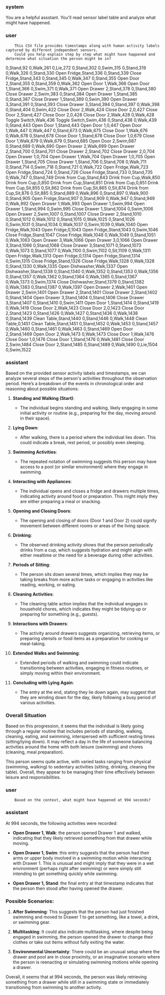 ### system
You are a helpful assstant. You'll read sensor label table and analyze what might have happened.
### user

        This CSV file provides timestamps along with human activity labels captured by different independent sensors.
        Could you help explain step by step what might have happened and determine what situation the person might be in?
    
0,Stand,92
0,Walk,261
0,Lie,272
0,Stand,302
0,Swim,315
0,Stand,319
0,Walk,326
0,Stand,330
Open Fridge,Stand,336
0,Stand,339
Close Fridge,Stand,343
0,Stand,345
0,Walk,347
0,Stand,355
Open Door 2,Stand,355
0,Stand,359
0,Walk,362
Open Door 1,Walk,366
Open Door 1,Stand,366
0,Swim,371
0,Walk,371
Open Drawer 2,Stand,378
0,Stand,380
Close Drawer 2,Swim,383
0,Stand,384
Open Drawer 1,Stand,385
0,Stand,387
Close Drawer 1,Stand,389
0,Swim,390
Open Drawer 3,Stand,391
0,Stand,393
Close Drawer 3,Stand,394
0,Stand,397
0,Walk,398
0,Stand,404
0,Swim,422
Close Door 2,Walk,424
Close Door 2,0,427
Close Door 2,Stand,427
Close Door 2,0,428
Close Door 2,Walk,428
0,Walk,428
Toggle Switch,Walk,436
Toggle Switch,Swim,436
0,Stand,438
0,Walk,439
0,Stand,443
Open Door 1,Stand,443
Open Door 1,0,447
Open Door 1,Walk,447
0,Walk,447
0,Stand,673
0,Walk,675
Close Door 1,Walk,676
0,Walk,678
0,Stand,678
Close Door 1,Stand,678
Close Door 1,0,679
Close Door 1,Walk,679
0,Walk,679
0,Stand,685
Open Door 2,Swim,687
0,Stand,689
0,Walk,690
Open Drawer 2,Walk,699
Open Drawer 2,Stand,700
0,Stand,701
Close Drawer 2,Stand,702
Close Drawer 2,0,704
Open Drawer 1,0,704
Open Drawer 1,Walk,704
Open Drawer 1,0,705
Open Drawer 1,Stand,705
Close Drawer 1,Stand,706
0,Stand,708
0,Walk,711
0,Stand,714
0,Swim,718
0,Stand,721
0,Walk,722
Open Fridge,Walk,723
Open Fridge,Stand,724
0,Stand,726
Close Fridge,Stand,733
0,Stand,735
0,Walk,747
0,Stand,749
Drink from Cup,Stand,843
Drink from Cup,Walk,850
Drink from Cup,0,850
Drink from Cup,Stand,851
Drink from Cup,0,851
Drink from Cup,Sit,855
0,Sit,862
Drink from Cup,Sit,865
0,Sit,874
Drink from Cup,Sit,876
0,Sit,885
0,Stand,889
0,Walk,896
0,Stand,897
0,Walk,900
0,Stand,905
Open Fridge,Stand,907
0,Stand,909
0,Walk,947
0,Stand,949
0,Walk,992
Open Drawer 1,Walk,993
Open Drawer 1,Swim,994
Open Drawer 1,Stand,994
0,Swim,995
Close Drawer 1,Stand,1004
0,Swim,1006
Open Drawer 2,Swim,1007
0,Stand,1007
Close Drawer 2,Stand,1010
0,Stand,1012
0,Walk,1012
0,Stand,1015
0,Walk,1025
0,Stand,1026
0,Swim,1031
0,Stand,1034
0,Walk,1037
0,Swim,1039
0,Walk,1040
Open Fridge,Walk,1043
Open Fridge,0,1043
Open Fridge,Stand,1043
0,Swim,1046
Close Fridge,Stand,1047
Close Fridge,Walk,1048
0,Walk,1049
0,Stand,1051
0,Walk,1063
Open Drawer 3,Walk,1066
Open Drawer 3,0,1066
Open Drawer 3,Stand,1066
0,Stand,1068
Close Drawer 3,Stand,1071
0,Stand,1073
0,Walk,1073
0,Stand,1077
0,Walk,1100
0,Swim,1102
0,Sit,1109
0,Walk,1311
Open Fridge,Walk,1313
Open Fridge,0,1314
Open Fridge,Stand,1314
0,Swim,1315
Close Fridge,Stand,1326
Close Fridge,Walk,1328
0,Walk,1328
0,Stand,1330
0,Walk,1335
Open Dishwasher,Walk,1337
Open Dishwasher,Stand,1338
0,Stand,1340
0,Walk,1352
0,Stand,1353
0,Walk,1356
0,Stand,1357
0,Walk,1362
0,Stand,1364
0,Walk,1365
0,Stand,1367
0,Walk,1373
0,Swim,1374
Close Dishwasher,Stand,1379
0,Stand,1382
0,Walk,1383
0,Stand,1387
0,Walk,1397
Open Drawer 2,Walk,1401
Open Drawer 2,Swim,1401
Open Drawer 2,Stand,1401
Close Drawer 2,Stand,1402
0,Stand,1404
Open Drawer 3,Stand,1404
0,Stand,1406
Close Drawer 3,Stand,1407
0,Stand,1410
0,Swim,1411
Open Door 1,Stand,1414
0,Stand,1419
0,Walk,1419
Close Door 2,Walk,1423
Close Door 2,0,1423
Close Door 2,Stand,1423
0,Stand,1426
0,Walk,1427
0,Stand,1436
0,Walk,1438
0,Stand,1439
Clean Table,Stand,1440
0,Stand,1446
0,Walk,1448
Clean Table,0,1451
Clean Table,Stand,1451
0,Stand,1452
0,Walk,1453
0,Stand,1457
0,Walk,1460
0,Stand,1461
0,Walk,1463
0,Stand,1469
Open Door 2,Stand,1469
Open Door 2,Walk,1473
0,Walk,1473
Close Door 1,Walk,1476
Close Door 1,0,1476
Close Door 1,Stand,1476
0,Walk,1481
Close Door 2,Swim,1484
Close Door 2,Stand,1485
0,Stand,1489
0,Walk,1490
0,Lie,1504
0,Swim,1522

### assistant
Based on the provided sensor activity labels and timestamps, we can analyze several steps of the person's activities throughout the observation period. Here’s a breakdown of the events in chronological order and reasoning about possible situations:

1. **Standing and Walking (Start)**:
   - The individual begins standing and walking, likely engaging in some initial activity or routine (e.g., preparing for the day, moving around in their space).

2. **Lying Down**:
   - After walking, there is a period where the individual lies down. This could indicate a break, rest period, or possibly even sleeping.

3. **Swimming Activities**:
   - The repeated notation of swimming suggests this person may have access to a pool (or similar environment) where they engage in swimming.

4. **Interacting with Appliances**:
   - The individual opens and closes a fridge and drawers multiple times, indicating activity around food or preparation. This might imply they are either preparing a meal or snacking.

5. **Opening and Closing Doors**:
   - The opening and closing of doors (Door 1 and Door 2) could signify movement between different rooms or areas of the living space. 

6. **Drinking**:
   - The observed drinking activity shows that the person periodically drinks from a cup, which suggests hydration and might align with either mealtime or the need for a beverage during other activities.

7. **Periods of Sitting**:
   - The person sits down several times, which implies they may be taking breaks from more active tasks or engaging in activities like reading, working, or eating.

8. **Cleaning Activities**:
   - The cleaning table action implies that the individual engages in household chores, which indicates they might be tidying up or preparing for something (e.g., guests).

9. **Interactions with Drawers**:
   - The activity around drawers suggests organizing, retrieving items, or preparing utensils or food items as a preparation for cooking or meal-taking.

10. **Extended Walks and Swimming**:
    - Extended periods of walking and swimming could indicate transitioning between activities, engaging in fitness routines, or simply moving within their environment.

11. **Concluding with Lying Again**:
    - The entry at the end, stating they lie down again, may suggest that they are winding down for the day, likely following a busy period of various activities.

### Overall Situation
Based on this progression, it seems that the individual is likely going through a regular routine that includes periods of standing, walking, cleaning, eating, and swimming, interspersed with sufficient resting times (sitting/lying down). It may reflect a day in the life of someone balancing activities around the home with both leisure (swimming) and chores (cleaning, meal preparation). 

This person seems quite active, with varied tasks ranging from physical (swimming, walking) to sedentary activities (sitting, drinking, cleaning the table). Overall, they appear to be managing their time effectively between leisure and responsibilities.
### user

        Based on the context, what might have happened at 994 seconds?
    
### assistant
At 994 seconds, the following activities were recorded:

- **Open Drawer 1, Walk**: the person opened Drawer 1 and walked, indicating that they likely retrieved something from that drawer while moving.

- **Open Drawer 1, Swim**: this entry suggests that the person had their arms or upper body involved in a swimming motion while interacting with Drawer 1. This is unusual and might imply that they were in a wet environment (perhaps right after swimming) or were simply still intending to get something quickly while swimming.

- **Open Drawer 1, Stand**: the final entry at that timestamp indicates that the person then stood after having opened the drawer.

### Possible Scenarios:

1. **After Swimming**: This suggests that the person had just finished swimming and moved to Drawer 1 to get something, like a towel, a drink, or swimming gear.

2. **Multitasking**: It could also indicate multitasking, where despite being engaged in swimming, the person opened the drawer to change their clothes or take out items without fully exiting the water.

3. **Environmental Uncertainty**: There could be an unusual setup where the drawer and pool are in close proximity, or an imaginative scenario where the person is reenacting or simulating swimming motions while opening a drawer.

Overall, it seems that at 994 seconds, the person was likely retrieving something from a drawer while still in a swimming state or immediately transitioning from swimming to another activity.
